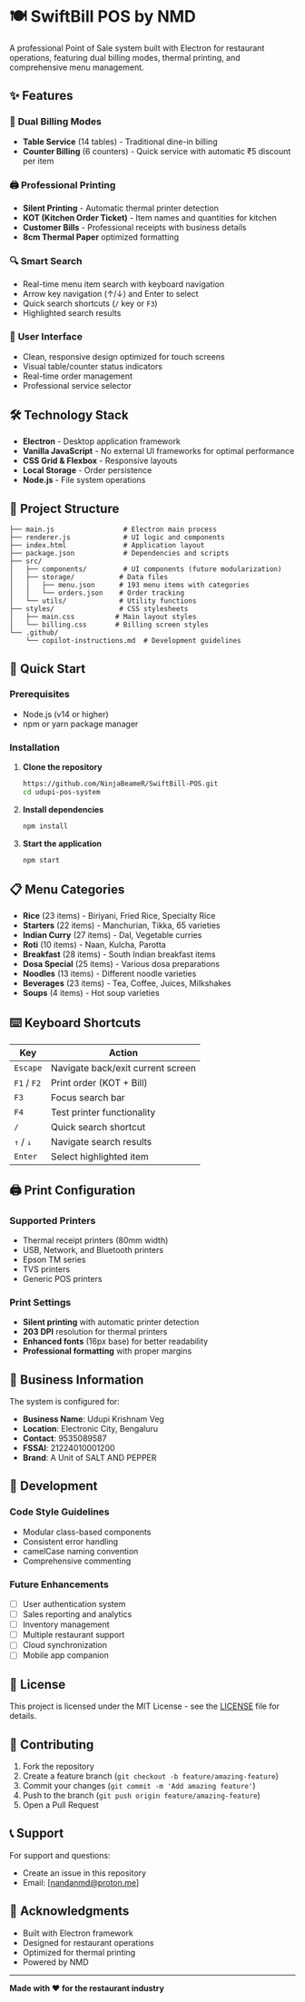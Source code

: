 # 🍽️ SwiftBill POS by NMD

A professional Point of Sale system built with Electron for restaurant operations, featuring dual billing modes, thermal printing, and comprehensive menu management.

## ✨ Features

### 🏪 **Dual Billing Modes**
- **Table Service** (14 tables) - Traditional dine-in billing
- **Counter Billing** (6 counters) - Quick service with automatic ₹5 discount per item

### 🖨️ **Professional Printing**
- **Silent Printing** - Automatic thermal printer detection
- **KOT (Kitchen Order Ticket)** - Item names and quantities for kitchen
- **Customer Bills** - Professional receipts with business details
- **8cm Thermal Paper** optimized formatting

### 🔍 **Smart Search**
- Real-time menu item search with keyboard navigation
- Arrow key navigation (↑/↓) and Enter to select
- Quick search shortcuts (`/` key or `F3`)
- Highlighted search results

### 📱 **User Interface**
- Clean, responsive design optimized for touch screens
- Visual table/counter status indicators
- Real-time order management
- Professional service selector

## 🛠️ Technology Stack

- **Electron** - Desktop application framework
- **Vanilla JavaScript** - No external UI frameworks for optimal performance
- **CSS Grid & Flexbox** - Responsive layouts
- **Local Storage** - Order persistence
- **Node.js** - File system operations

## 📁 Project Structure

```
├── main.js                 # Electron main process
├── renderer.js             # UI logic and components
├── index.html              # Application layout
├── package.json            # Dependencies and scripts
├── src/
│   ├── components/         # UI components (future modularization)
│   ├── storage/           # Data files
│   │   ├── menu.json      # 193 menu items with categories
│   │   └── orders.json    # Order tracking
│   └── utils/             # Utility functions
├── styles/                # CSS stylesheets
│   ├── main.css          # Main layout styles
│   └── billing.css       # Billing screen styles
└── .github/
    └── copilot-instructions.md  # Development guidelines
```

## 🚀 Quick Start

### Prerequisites
- Node.js (v14 or higher)
- npm or yarn package manager

### Installation

1. **Clone the repository**
   ```bash
   https://github.com/NinjaBeameR/SwiftBill-POS.git
   cd udupi-pos-system
   ```

2. **Install dependencies**
   ```bash
   npm install
   ```

3. **Start the application**
   ```bash
   npm start
   ```

## 📋 Menu Categories

- **Rice** (23 items) - Biriyani, Fried Rice, Specialty Rice
- **Starters** (22 items) - Manchurian, Tikka, 65 varieties
- **Indian Curry** (27 items) - Dal, Vegetable curries
- **Roti** (10 items) - Naan, Kulcha, Parotta
- **Breakfast** (28 items) - South Indian breakfast items
- **Dosa Special** (25 items) - Various dosa preparations
- **Noodles** (13 items) - Different noodle varieties
- **Beverages** (23 items) - Tea, Coffee, Juices, Milkshakes
- **Soups** (4 items) - Hot soup varieties

## ⌨️ Keyboard Shortcuts

| Key | Action |
|-----|--------|
| `Escape` | Navigate back/exit current screen |
| `F1` / `F2` | Print order (KOT + Bill) |
| `F3` | Focus search bar |
| `F4` | Test printer functionality |
| `/` | Quick search shortcut |
| `↑` / `↓` | Navigate search results |
| `Enter` | Select highlighted item |

## 🖨️ Print Configuration

### Supported Printers
- Thermal receipt printers (80mm width)
- USB, Network, and Bluetooth printers
- Epson TM series
- TVS printers
- Generic POS printers

### Print Settings
- **Silent printing** with automatic printer detection
- **203 DPI** resolution for thermal printers
- **Enhanced fonts** (16px base) for better readability
- **Professional formatting** with proper margins

## 💼 Business Information

The system is configured for:
- **Business Name**: Udupi Krishnam Veg
- **Location**: Electronic City, Bengaluru
- **Contact**: 9535089587
- **FSSAI**: 21224010001200
- **Brand**: A Unit of SALT AND PEPPER

## 🔧 Development

### Code Style Guidelines
- Modular class-based components
- Consistent error handling
- camelCase naming convention
- Comprehensive commenting

### Future Enhancements
- [ ] User authentication system
- [ ] Sales reporting and analytics
- [ ] Inventory management
- [ ] Multiple restaurant support
- [ ] Cloud synchronization
- [ ] Mobile app companion

## 📄 License

This project is licensed under the MIT License - see the [LICENSE](LICENSE) file for details.

## 🤝 Contributing

1. Fork the repository
2. Create a feature branch (`git checkout -b feature/amazing-feature`)
3. Commit your changes (`git commit -m 'Add amazing feature'`)
4. Push to the branch (`git push origin feature/amazing-feature`)
5. Open a Pull Request

## 📞 Support

For support and questions:
- Create an issue in this repository
- Email: [nandanmd@proton.me]

## 🙏 Acknowledgments

- Built with Electron framework
- Designed for restaurant operations
- Optimized for thermal printing
- Powered by NMD

---

**Made with ❤️ for the restaurant industry**
